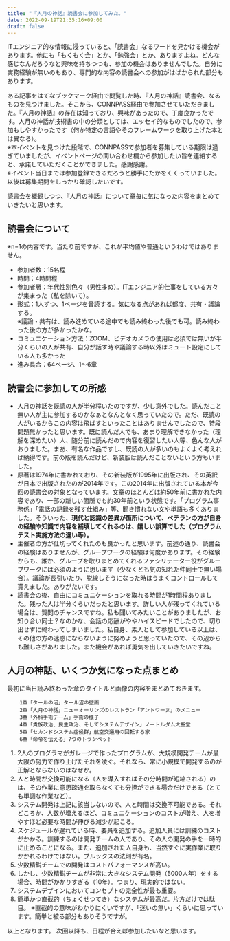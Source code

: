 ```yaml
---
title: "『人月の神話』読書会に参加してみた。"
date: 2022-09-19T21:35:16+09:00
draft: false
---
```

ITエンジニア的な情報に浸っていると、「読書会」なるワードを見かける機会があります。他にも「もくもく会」とか、「勉強会」とか、ありますよね。どんな感じなんだろうなと興味を持ちつつも、参加の機会はありませんでした。自分に実務経験が無いのもあり、専門的な内容の読書会への参加がはばかられた部分もあります。  

ある記事をはてなブックマーク経由で閲覧した時、『人月の神話』読書会、なるものを見つけました。そこから、CONNPASS経由で参加させていただきました。『人月の神話』の存在は知っており、興味があったので、丁度良かったです。人月の神話が技術書の中の分類としては、エッセイ的なものでしたので、参加もしやすかったです（何か特定の言語やそのフレームワークを取り上げた本とは異なる）。  
※本イベントを見つけた段階で、CONNPASSで参加者を募集している期限は過ぎていましたが、イベントページの問い合わせ欄から参加したい旨を連絡すると、承諾していただくことができました。感謝感謝。  
※イベント当日までは参加登録できるだろうと勝手にたかをくくっていました。以後は募集期間をしっかり確認したいです。  

読書会を概観しつつ、『人月の神話』について章毎に気になった内容をまとめていきたいと思います。  

## 読書会について
※n=1の内容です。当たり前ですが、これが平均値や普通というわけではありません。
- 参加者数：15名程
- 時間：4時間程
- 参加者層：年代性別色々（男性多め）。ITエンジニア的仕事をしている方々が集まった（私を除いて）。
- 形式：1人ずつ、1ページを音読する。気になる点があれば都度、共有・議論する。  
※議論・共有は、読み進めている途中でも読み終わった後でも可。読み終わった後の方が多かったかな。
- コミュニケーション方法：ZOOM、ビデオカメラの使用は必須では無いが半分くらいの人が共有、自分が話す時や議論する時以外はミュート設定にしている人も多かった
- 進み具合：64ページ、1～6章

## 読書会に参加しての所感
- 人月の神話を既読の人が半分程いたのですが、少し意外でした。読んだこと無い人が主に参加するのかなぁとなんとなく思っていたので。ただ、既読の人がいるからこの内容は飛ばすといったことはありませんでしたので、特段問題無かったと思います。既に読んだ人でも、あまり理解できなかった（理解を深めたい）人、随分前に読んだので内容を復習したい人等、色んな人がおりました。まあ、有名な作品ですし、既読の人が多いのもよくよく考えれば納得です。前の版を読んだけど、新装版は読んだことないという方もいました。
- 原著は1974年に書かれており、その新装版が1995年に出版され、その英訳が日本で出版されたのが2014年です。この2014年に出版されている本が今回の読書会の対象となっています。文章のほとんどは約50年前に書かれた内容であり、一部の新しい箇所でも約30年前という状態です。「プログラム事務係」「電話の記録を残す仕組み」等、聞き慣れない文や単語も多くありました。そういった、**現代と認識の差異が箇所について、ベテランの方が自身の経験や知識で内容を補填してくれるのは、嬉しい誤算でした（プログラムテスト実施方法の違い等）。**
- 主催者の方が仕切ってくれたのも良かったと思います。前述の通り、読書会の経験はありませんが、グループワークの経験は何度かあります。その経験からも、誰か、グループを取りまとめてくれるファシリテーター役がグループワークには必須のように思います（少なくとも気の知れた仲同士で無い場合）。議論が長引いたり、脱線しそうになった時はうまくコントロールして貰えました。ありがたいです。
- 読書会の後、自由にコミュニケーションを取れる時間が1時間程ありました。残った人は半分くらいだったと思います。詳しい人が残ってくれている場合は、質問のチャンスですね。私も聞いてみたいことがありましたが、お知り合い同士？なのかな、会話の応酬がややハイスピードでしたので、切り出せずに終わってしまいました。私自身、素人として参加している以上は、その他の方の迷惑にならないように努めようと思っていたので、その辺からも難しさがありました。また機会があれば勇気を出していきたいですね。

## 人月の神話、いくつか気になった点まとめ
最初に当日読み終わった章のタイトルと画像の内容をまとめておきます。
``` none
    1章「タールの沼」タール沼の壁画  
    2章「人月の神話」ニューオーリンズのレストラン「アントワーヌ」のメニュー  
    3章「外科手術チーム」手術の様子  
    4章「貴族政治、民主政治、そしてシステムデザイン」ノートルダム大聖堂  
    5章「セカンドシステム症候群」航空交通用の回転する家  
    6章「命令を伝える」7つのトランペット  
```
1. 2人のプログラマがガレージで作ったプログラムが、大規模開発チームが最大限の努力で作り上げたそれを凌ぐ。それなら、常に小規模で開発するのが正解とならないのはなぜか。
1. 人と時間が交換可能になる（人を導入すればその分時間が短縮される）のは、その作業に意思疎通を取らなくても分担ができる場合だけである（とても単調な作業など）。
1. システム開発は上記に該当しないので、人と時間は交換不可能である。それどころか、人数が増えるほど、コミュニケーションのコストが増え、人を増やすほど必要な時間が伸びる減少が起こる。
1. スケジュールが遅れている時、要員を追加する。追加人員には訓練のコストがかかる。訓練するのは開発チームの人であり、その人の開発の手を一時的に止めることになる。また、追加された人自身も、当然すぐに実作業に取りかかれるわけではない。ブルックスの法則が有名。
1. 少数精鋭チームでの開発はコストパフォーマンスが高い。
1. しかし、少数精鋭チームが非常に大きなシステム開発（5000人年）をする場合、時間がかかりすぎる（10年）。つまり、現実的ではない。
1. システムデザインにおいてコンセプトの完全性が最も重要。
1. 簡単かつ直截的（ちょくせつてき）なシステムが最高だ。片方だけでは駄目。
※直截的の意味がわかりにくいですが、「迷いの無い」くらいに思っています。簡単と被る部分もありそうですが。

以上となります。
次回以降も、日程が合えば参加したいなと思います。

